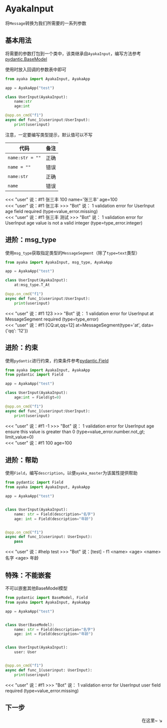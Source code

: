 # AyakaInput

将`Message`转换为我们所需要的一系列参数

## 基本用法


将需要的参数打包到一个类中，该类继承自`AyakaInput`，编写方法参考[pydantic.BaseModel](https://docs.pydantic.dev/usage/models/)

使用时放入回调的参数表中即可


```py
from ayaka import AyakaInput, AyakaApp

app = AyakaApp("test")

class UserInput(AyakaInput):
    name:str 
    age:int 

@app.on_cmd("f1")
async def func_1(userinput:UserInput):
    print(userinput)
```

注意，一定要编写类型提示，默认值可以不写

| 代码            | 备注 |
| --------------- | ---- |
| `name:str = ""` | 正确 |
| `name = ""`     | 错误 |
| `name:str`      | 正确 |
| `name`          | 错误 |


<div class="demo">
<<< "user" 说：#f1 张三丰 100
name='张三丰' age=100
</div>

<div class="demo">
<<< "user" 说：#f1 张三丰
>>>  "Bot" 说：
1 validation error for UserInput
age
  field required (type=value_error.missing)
</div>

<div class="demo">
<<< "user" 说：#f1 张三丰 测试
>>>  "Bot" 说：
1 validation error for UserInput
age
  value is not a valid integer (type=type_error.integer)
</div>

## 进阶：msg_type

使用`msg_type`获取指定类型的`MessageSegment`（除了`type=text`类型）

```py
from ayaka import AyakaInput, msg_type, AyakaApp

app = AyakaApp("test")

class UserInput(AyakaInput):
    at:msg_type.T_At 

@app.on_cmd("f1")
async def func_1(userinput:UserInput):
    print(userinput)
```

<div class="demo">
<<< "user" 说：#f1 123
>>>  "Bot" 说：
1 validation error for UserInput
at
  MessageSegment required (type=type_error)
</div>

<div class="demo">
<<< "user" 说：#f1 [CQ:at,qq=12]
at=MessageSegment(type='at', data={'qq': '12'})
</div>

## 进阶：约束

使用`pydantic`进行约束，约束条件参考[pydantic.Field](https://docs.pydantic.dev/usage/types/#constrained-types)

```py
from ayaka import AyakaInput, AyakaApp
from pydantic import Field

app = AyakaApp("test")

class UserInput(AyakaInput):
    age:int = Field(gt=0)

@app.on_cmd("f1")
async def func_1(userinput:UserInput):
    print(userinput)
```


<div class="demo">
<<< "user" 说：#f1 -1
>>>  "Bot" 说：
1 validation error for UserInput
age
  ensure this value is greater than 0 (type=value_error.number.not_gt; limit_value=0)
</div>

<div class="demo">
<<< "user" 说：#f1 100
age=100
</div>


## 进阶：帮助

使用`Field`，编写`description`，以便`ayaka_master`为该属性提供帮助

```py
from pydantic import Field
from ayaka import AyakaInput, AyakaApp

app = AyakaApp("test")


class UserInput(AyakaInput):
    name: str = Field(description="名字")
    age: int = Field(description="年龄")


@app.on_cmd("f1")
async def func_1(userinput: UserInput):
    pass
```

<div class="demo">
<<< "user" 说：#help test
>>>  "Bot" 说：[test]
- f1 &lt;name> &lt;age>
    &lt;name> 名字
    &lt;age> 年龄
</div>


## 特殊：不能嵌套

不可以嵌套其他BaseModel模型

```py hl_lines="13"
from pydantic import BaseModel, Field
from ayaka import AyakaInput, AyakaApp

app = AyakaApp("test")


class User(BaseModel):
    name: str = Field(description="名字")
    age: int = Field(description="年龄")


class UserInput(AyakaInput):
    user: User


@app.on_cmd("f1")
async def func_1(userinput: UserInput):
    print(userinput)

```

<div class="demo">
<<< "user" 说：#f1
>>>  "Bot" 说：
1 validation error for UserInput
user
  field required (type=value_error.missing)
</div>


## 下一步

<div align="right">
    在这里~ ↘
</div>
